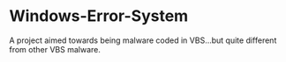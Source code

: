 # Windows-Error-System
A project aimed towards being malware coded in VBS...but quite different from other VBS malware.
